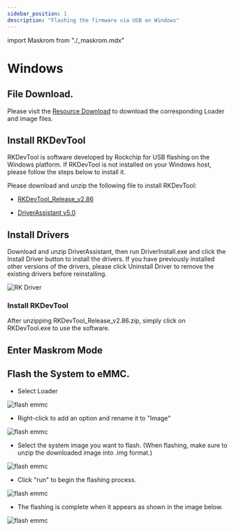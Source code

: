 ```yaml
---
sidebar_position: 1
description: "Flashing the firmware via USB on Windows"
---
```


import Maskrom from "./\_maskrom.mdx"

# Windows

## File Download.

Please visit the [Resource Download](../../../download) to download the corresponding Loader and image files.

## Install RKDevTool

RKDevTool is software developed by Rockchip for USB flashing on the Windows platform. If RKDevTool is not installed on your Windows host, please follow the steps below to install it.

Please download and unzip the following file to install RKDevTool:

- [RKDevTool_Release_v2.86](https://dl.radxa.com/tools/windows/RKDevTool_Release_v2.86.zip)

- [DriverAssistant v5.0](https://dl.radxa.com/tools/windows/DriverAssitant_v5.0.zip)

## Install Drivers

Download and unzip DriverAssistant, then run DriverInstall.exe and click the Install Driver button to install the drivers. If you have previously installed other versions of the drivers, please click Uninstall Driver to remove the existing drivers before reinstalling.

![RK Driver](/img/configuration/RK-Driver-Assistant-Install-Uninstall.webp)

### Install RKDevTool

After unzipping RKDevTool_Release_v2.86.zip, simply click on RKDevTool.exe to use the software.

## Enter Maskrom Mode

<Maskrom/>

## Flash the System to eMMC.

- Select Loader

![flash emmc](/img/cm3j/rkdevtools-emmc-1.webp)

- Right-click to add an option and rename it to "Image"

![flash emmc](/img/cm3j/rkdevtools-emmc-2.webp)

- Select the system image you want to flash. (When flashing, make sure to unzip the downloaded image into .img format.)

![flash emmc](/img/cm3j/rkdevtools-emmc-3.webp)

- Click "run" to begin the flashing process.

![flash emmc](/img/cm3j/rkdevtools-emmc-4.webp)

- The flashing is complete when it appears as shown in the image below.

![flash emmc](/img/cm3j/rkdevtools-emmc-5.webp)
